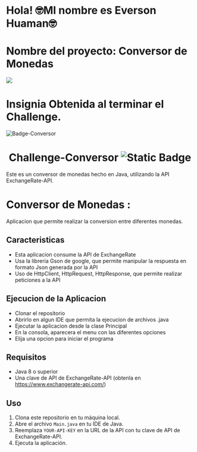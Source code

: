 <h1>Hola! 🤓MI nombre es Everson Huaman🤓 </h1>
<h1>Nombre del proyecto: Conversor de Monedas </h1>


  <img src= "https://img.shields.io/badge/Utilizaci%C3%B3n-API-violet">
 </p>
 
  

<h1>Insignia Obtenida al terminar el Challenge.</h1>

![Badge-Conversor](https://github.com/joelmrev/Challenge-Conversor-De-Monedas-ONE/assets/99095551/79f3e9c1-5064-424b-8059-28a66d31b6c8)



<h1 align="center"> Challenge-Conversor <img alt="Static Badge" src="https://img.shields.io/badge/Status-Terminado-verde"> </h1>
Este es un conversor de monedas hecho en Java, utilizando la API ExchangeRate-API.

# Conversor de Monedas :
Aplicacion que permite realizar la conversion entre diferentes monedas.

## Caracteristicas
- Esta aplicacion consume la API de ExchangeRate
- Usa la libreria Gson de google, que permite manipular la respuesta en formato Json generada por la API
- Uso de HttpClient, HttpRequest, HttpResponse, que permite realizar peticiones a la API

##  Ejecucion de la Aplicacion
- Clonar el repositorio
- Abrirlo en algun IDE que permita la ejecucion de archivos .java
- Ejecutar la aplicacion desde la clase Principal
- En la consola, aparecera el menu con las diferentes opciones
- Elija una opcion para iniciar el programa



## Requisitos

- Java 8 o superior
- Una clave de API de ExchangeRate-API (obtenla en https://www.exchangerate-api.com/)

## Uso

1. Clona este repositorio en tu máquina local.
2. Abre el archivo `Main.java` en tu IDE de Java.
3. Reemplaza `YOUR-API-KEY` en la URL de la API con tu clave de API de ExchangeRate-API.
4. Ejecuta la aplicación.


